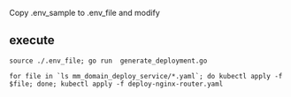 Copy .env_sample to .env_file and modify

## execute

    source ./.env_file; go run  generate_deployment.go

    for file in `ls mm_domain_deploy_service/*.yaml`; do kubectl apply -f $file; done; kubectl apply -f deploy-nginx-router.yaml
